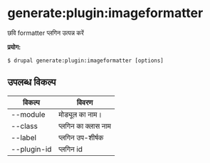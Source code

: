 # generate:plugin:imageformatter
छवि formatter प्लगिन उत्पन्न करें

**प्रयोग:**
```
$ drupal generate:plugin:imageformatter [options] 
```

## उपलब्ध विकल्प
विकल्प | विवरण
-------|-------------
--module | मोड्यूल का नाम।
--class | प्लगिन का क्लास नाम
--label | प्लगिन उप-शीर्षक
--plugin-id | प्लगिन id
